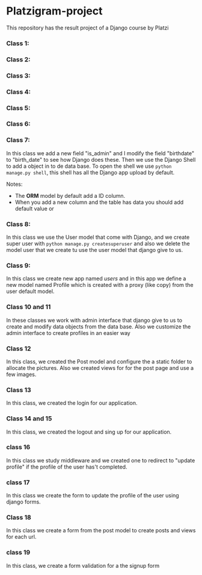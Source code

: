 # Platzigram-project
This repository has the result project of a Django course
by Platzi


### Class 1:
### Class 2:
### Class 3:
### Class 4:
### Class 5:
### Class 6:
### Class 7:
In this class we add a new field "is_admin" and I modify the field
"birthdate" to "birth_date" to see how Django does these.
Then we use the Django Shell to add a object in to de data base.
To open the shell we use `python manage.py shell`, this shell has
all the Django app upload by default.

Notes:
- The **ORM** model by default add a ID column.
- When you add a new column and the table has data you should add default value or

### Class 8:

In this class we use the User model that come with Django, and we
create super user with `python manage.py createsuperuser` and also
we delete the model user that we create tu use the user model that
django give to us.

### Class 9:

In this class we create new app named _users_ and in this app we
define a new model named Profile which is created with a proxy
(like copy) from the user default model.

### Class 10 and 11

In these classes we work with admin interface that django give to
us to create and modify data objects from the data base. Also we
customize the admin interface to create profiles in an easier way

### Class 12
In this class, we created the Post model and configure the a
static folder to allocate the pictures. Also we created views for
for the post page and use a few images.

### Class 13
In this class, we created the login for our application.

### Class 14 and 15

In this class, we created the logout and sing up for our
application.

### class 16
In this class we study middleware and we created one to redirect
to "update profile" if the profile of the user has't completed.

### class 17
In this class we create the form to update the profile of the
user using django forms.

### Class 18
In this class we create a form from the post model to
create posts and views for each url.

### class 19
In this class, we create a form validation for a the signup form
